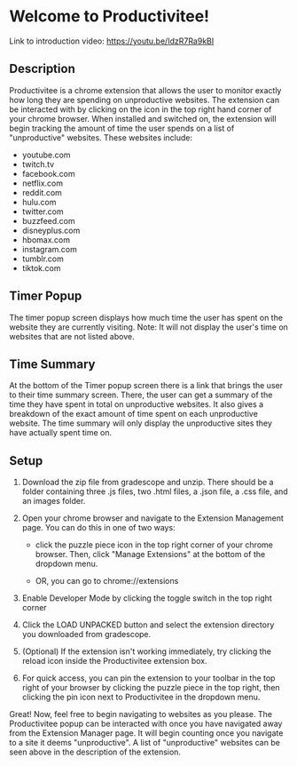 # Welcome to Productivitee!

Link to introduction video: https://youtu.be/IdzR7Ra9kBI

## Description

Productivitee is a chrome extension that allows the user to monitor exactly how long they are spending on unproductive websites. The extension can be interacted with by clicking on the icon in the top right hand corner of your chrome browser. When installed and switched on, the extension will begin tracking the amount of time the user spends on a list of "unproductive" websites. These websites include:

* youtube.com
* twitch.tv
* facebook.com
* netflix.com
* reddit.com
* hulu.com
* twitter.com
* buzzfeed.com
* disneyplus.com
* hbomax.com
* instagram.com
* tumblr.com
* tiktok.com

## Timer Popup

The timer popup screen displays how much time the user has spent on the website they are currently visiting. Note: It will not display the user's time on websites that are not listed above.

## Time Summary

At the bottom of the Timer popup screen there is a link that brings the user to their time summary screen. There, the user can get a summary of the time they have spent in total on unproductive websites. It also gives a breakdown of the exact amount of time spent on each unproductive website. The time summary will only display the unproductive sites they have actually spent time on.

## Setup

1. Download the zip file from gradescope and unzip. There should be a folder containing three .js files, two .html files, a .json file, a .css file, and an images folder.
2. Open your chrome browser and navigate to the Extension Management page. You can do this in one of two ways:

    * click the puzzle piece icon in the top right corner of your chrome browser. Then, click "Manage Extensions" at the bottom of the dropdown menu.

    * OR, you can go to chrome://extensions

3. Enable Developer Mode by clicking the toggle switch in the top right corner
4. Click the LOAD UNPACKED button and select the extension directory you downloaded from gradescope.
5. (Optional) If the extension isn't working immediately, try clicking the reload icon inside the Productivitee extension box.

6. For quick access, you can pin the extension to your toolbar in the top right of your browser by clicking the puzzle piece in the top right, then clicking the pin icon next to Productivitee in the dropdown menu.

Great! Now, feel free to begin navigating to websites as you please. The Productivitee popup can be interacted with once you have navigated away from the Extension Manager page. It will begin counting once you navigate to a site it deems "unproductive". A list of "unproductive" websites can be seen above in the description of the extension.


